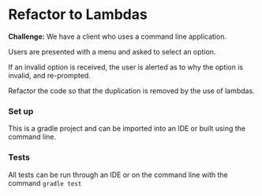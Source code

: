 # Refactor to Lambdas

**Challenge:** We have a client who uses a command line application.

Users are presented with a menu and asked to select an option. 

If an invalid option is received, the user is alerted as to why the option is invalid, and re-prompted. 

Refactor the code so that the duplication is removed by the use of lambdas.

### Set up

This is a gradle project and can be imported into an IDE or built using the command line.

### Tests

All tests can be run through an IDE or on the command line with the command `gradle test`
